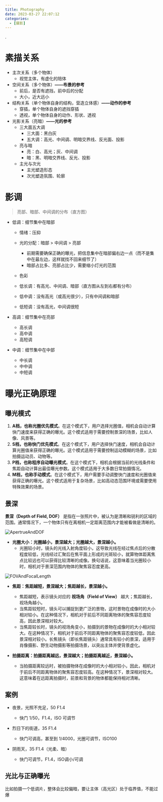 ```yaml
---
title: Photography
date: 2023-03-27 22:07:12
categories:
  - [摄影]
---
```


.

<!-- more -->

# 素描关系

- 主次关系（多个物体）
  - 视觉主体，有虚化的陪体
- 空间关系（多个物体）**——布景的参考**
  - 前后，是否有遮挡，前中后的分配
  - 大小，近大远小
- 结构关系（单个物体自身的结构，营造立体感）**——动作的参考**
  - 穿插，单个物体自身的遮挡穿插
  - 透视，单个物体自身的动作、形状、透视
- 光影关系（亮暗）**——光的参考**
  - 三大面五大调
    - 三大面：黑白灰
    - 五大调：高光、中间调、明暗交界线、反光面、投影
  - 亮与暗
    - 亮：白、高光；灰、中间调
    - 暗：黑、明暗交界线、反光、投影
  - 主光与次光
    - 主光塑造形态
    - 次光塑造氛围、轮廓

# 影调

> 亮部、暗部、中间调的分布（直方图）

- 低调：细节集中在暗部

  - 情绪：压抑
  - 光的分配：暗部 > 中间调 > 亮部
    - 前期需要确保正确的曝光，把信息集中在暗部偏右边一点（而不是集中在最左边，这样就找不回来细节了）
    - 暗部占比多、亮部占比少，需要缩小灯光的范围
  - 色彩
  - 低长调：有高光、中间调、暗部（直方图从左到右都有分布）
  - 低中调：没有高光（或高光很少），只有中间调和暗部

  - 低短调：没有高光，中间调很短

- 高调：细节集中在亮部

  - 高长调
  - 高中调
  - 高短调

- 中调：细节集中在中部

  - 中长调
  - 中中调
  - 中短调

# 曝光正确原理

## 曝光模式

1. **A档，也称光圈优先模式**。在这个模式下，用户选择光圈值，相机会自动计算快门速度来获得正确的曝光。这个模式适用于需要控制景深的场景，比如人像、风景等。
2. **S档，也称快门优先模式**。在这个模式下，用户选择快门速度，相机会自动计算光圈值来获得正确的曝光。这个模式适用于需要控制运动模糊的场景，比如拍摄运动员、动物等。
3. **P档，也称程序自动曝光模式**。在这个模式下，相机会根据当前的光线条件和焦距自动计算出最佳曝光参数。这个模式适用于大多数日常拍摄情况。
4. **M档，也称手动模式**。在这个模式下，用户需要手动调整快门速度和光圈值来获得正确的曝光。这个模式适用于复杂场景，比如高动态范围环境或需要使用特殊效果的场景。

## 景深

**景深（Depth of Field, DOF）** 是指在一张照片中，被认为是清晰和锐利的区域的范围。通常情况下，一个物体只有在离相机一定距离范围内才能被看做是清晰的。

![ApertrueAndDOF](https://hais-note-pics-1301462215.cos.ap-chengdu.myqcloud.com/ApertrueAndDOF.png)

- **光圈大小：光圈越小，景深越大；光圈越大，景深越小。**
  - 光圈较小时，镜头的光线入射角度较小，这导致光线在经过焦点后的分散程度较低，光线经过汇聚后在焦平面上形成的光斑较小，就算物体距离焦点比较远也可以获得比较清晰的成像。换句话说，这意味着当光圈较小时，相机对于景深范围内物体的聚焦容忍度更高。

![FOVAndFocalLength](https://hais-note-pics-1301462215.cos.ap-chengdu.myqcloud.com/FOVAndFocalLength.png)

- **焦距：焦距越短，景深越大；焦距越长，景深越小。**
  - 焦距越短，表示镜头对应的 **视场角（Field of View）** 越大；焦距越长，视场角越小。
  - 当焦距较短时，镜头可以捕捉到更广泛的景物，这时景物在成像时的大小相对较小。在这种情况下，相机对于前后不同距离物体的聚焦容忍度较高，因此景深相对较大。
  - 当焦距较长时，镜头的视场角变小，拍摄到的景物在成像时的大小相对较大。在这种情况下，相机对于前后不同距离物体的聚焦容忍度较低，因此景深相对较小。长焦镜头（即长焦距镜头）通常具有较小的景深，适用于肖像摄影、野生动物摄影等拍摄场景，以突出主体并使背景虚化。

- **拍摄距离：拍摄距离越远，景深越大；拍摄距离越近，景深越小。**
  - 当拍摄距离较远时，被拍摄物体在成像时的大小相对较小，因此，相机对于前后不同距离物体的聚焦容忍度较高。在这种情况下，景深相对较大。这意味着在远距离拍摄时，前景和背景的物体都能保持相对清晰。

## 案例

- 夜景，光照不充足，50 F1.4
  - 快门 1/50，F1.4，ISO 可调节

- 烈日下的街道，35 F1.4
  - 快门可调高，甚至到 1/4000，光圈可调节，ISO100

- 阴雨天，35 F1.4（光柔、暗）
  - 快门可调节，F1.4，ISO调小/可调

## 光比与正确曝光

比如拍摄一个低调片，整体会比较偏暗，要让主体（高光区）处于临界值，不能过爆
